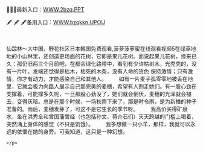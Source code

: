 <p>
	🔐🔐🔐最新入口：<a href="http://www.baidu.com/link?url=6MA2SWnO3Raqke39an_0PUxosM6ZrUGzi1BN9tNnlPW&wd">WWW.2bzq.PPT</a> 
	<p>
		🖋
🖋
🖋备用入口：<a href="http://www.baidu.com/link?url=6MA2SWnO3Raqke39an_0PUxosM6ZrUGzi1BN9tNnlPW&wd">WWW.bzqkkn.UPOU</a> 
	</p>
	<p>
		<br />
	</p>
	<p>
		仙踪林～大中国，野花社区日本韩国免费观看,菠萝菠萝蜜在线观看视频5在绿草地地的小山林里，还创造更场面的花树，它即是果儿花树。而说起果儿花树，缘来已久：那仍旧两三个月前吧，在都会绿化路带中，看到有少许枯树木，光秃秃的，没有一片叶，发端还觉得是枯木，枯死的木条，没有人命的货色
	保持激情；只有激情，你才有动力，才能感染自己和其他人。
　　如有一片麦子孤零零地被丢在地里，它就会极力向路人展示自己那完美的麦穗，希望有人割走她们。有一股心劲在支撑着，可能撑多久呢，一旦那股心劲没了，她们就会倒伏，麦穗的光泽就会褪去，变得灰暗。总是在那个时候，一场秋雨下来了，那是时令雨，是为新播的种子准备的。雨后，麦穗发芽了，可这不是它生长的季节呀。
　　我高价买得矿泉水，坐在洪秀全和曾国藩曾经（也包括孙文、蒋介石们）天天跨越的门槛上喝着，突然涌上身体的感觉（不只是饥饿）。
　　我多想做一只小羊，那样，我就可以永远的依偎在她的身旁。可我知道，这只是一种幻想。

	</p>
